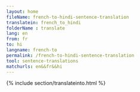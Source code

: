 ```yaml
---
layout: home
fileName: french-to-hindi-sentence-translation
translatein: french_to_hindi
folderName : translate
lang: en
from: fr
to: hi
langname: french-to
permalink: /french-to-hindi-sentence-translation
tool: sentence-translations
matchurls: en&&fr&&hi
---
```

{% include section/translateinto.html %}

